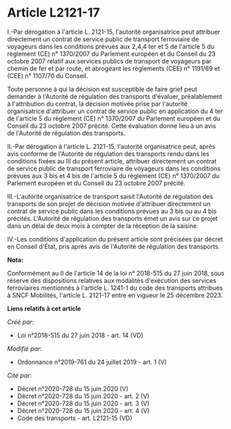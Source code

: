 # Article L2121-17

I.-Par dérogation à l'article L. 2121-15, l'autorité organisatrice peut attribuer directement un contrat de service public de
transport ferroviaire de voyageurs dans les conditions prévues aux 2,4,4 ter et 5 de l'article 5 du règlement (CE) n°
1370/2007 du Parlement européen et du Conseil du 23 octobre 2007 relatif aux services publics de transport de voyageurs par
chemin de fer et par route, et abrogeant les règlements (CEE) n° 1191/69 et (CEE) n° 1107/70 du Conseil. 

Toute personne à qui la décision est susceptible de faire grief peut demander à l'Autorité de régulation des transports
d'évaluer, préalablement à l'attribution du contrat, la décision motivée prise par l'autorité organisatrice d'attribuer un
contrat de service public en application du 4 ter de l'article 5 du règlement (CE) n° 1370/2007 du Parlement européen et du
Conseil du 23 octobre 2007 précité. Cette évaluation donne lieu à un avis de l'Autorité de régulation des transports. 

II.-Par dérogation à l'article L. 2121-15, l'autorité organisatrice peut, après avis conforme de l'Autorité de régulation des
transports rendu dans les conditions fixées au III du présent article, attribuer directement un contrat de service public de
transport ferroviaire de voyageurs dans les conditions prévues aux 3 bis et 4 bis de l'article 5 du règlement (CE) n°
1370/2007 du Parlement européen et du Conseil du 23 octobre 2007 précité. 

III.-L'autorité organisatrice de transport saisit l'Autorité de régulation des transports de son projet de décision motivée
d'attribuer directement un contrat de service public dans les conditions prévues au 3 bis ou au 4 bis précités. L'Autorité de
régulation des transports émet un avis sur ce projet dans un délai de deux mois à compter de la réception de la saisine. 

IV.-Les conditions d'application du présent article sont précisées par décret en Conseil d'État, pris après avis de
l'Autorité de régulation des transports.

**Nota:**

Conformément au II de l'article 14 de la loi n° 2018-515 du 27 juin 2018, sous réserve des dispositions relatives aux
modalités d'exécution des services ferroviaires mentionnés à l'article L. 1241-1 du code des transports attribués à SNCF
Mobilités, l'article L. 2121-17 entre en vigueur le 25 décembre 2023.

**Liens relatifs à cet article**

_Créé par_:

  - Loi n°2018-515 du 27 juin 2018 - art. 14 (VD)

_Modifié par_:

  - Ordonnance n°2019-761 du 24 juillet 2019 - art. 1 (V)

_Cité par_:

  - Décret n°2020-728 du 15 juin 2020 (V)
  - Décret n°2020-728 du 15 juin 2020 - art. 2 (V)
  - Décret n°2020-728 du 15 juin 2020 - art. 3 (V)
  - Décret n°2020-728 du 15 juin 2020 - art. 4 (V)
  - Code des transports - art. L2121-15 (VD)
